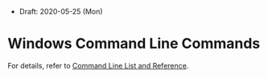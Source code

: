 * Draft: 2020-05-25 (Mon)
# Windows Command Line Commands

For details, refer to [Command Line List and Reference](https://commandwindows.com/command3.htm).
